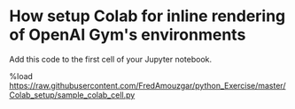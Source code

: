 # How setup Colab for inline rendering of OpenAI Gym's environments

Add this code to the first cell of your Jupyter notebook.

%load https://raw.githubusercontent.com/FredAmouzgar/python_Exercise/master/Colab_setup/sample_colab_cell.py